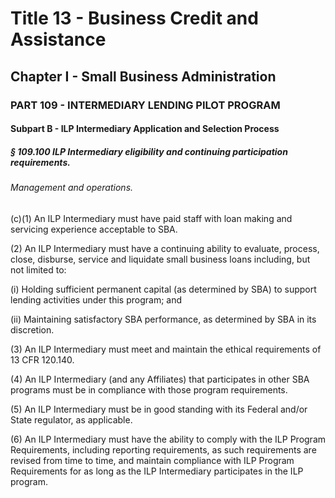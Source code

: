 
# Title 13 - Business Credit and Assistance
## Chapter I - Small Business Administration
### PART 109 - INTERMEDIARY LENDING PILOT PROGRAM
#### Subpart B - ILP Intermediary Application and Selection Process
##### § 109.100 ILP Intermediary eligibility and continuing participation requirements.
###### Management and operations.

(c)(1) An ILP Intermediary must have paid staff with loan making and servicing experience acceptable to SBA.

(2) An ILP Intermediary must have a continuing ability to evaluate, process, close, disburse, service and liquidate small business loans including, but not limited to:

(i) Holding sufficient permanent capital (as determined by SBA) to support lending activities under this program; and

(ii) Maintaining satisfactory SBA performance, as determined by SBA in its discretion.

(3) An ILP Intermediary must meet and maintain the ethical requirements of 13 CFR 120.140.

(4) An ILP Intermediary (and any Affiliates) that participates in other SBA programs must be in compliance with those program requirements.

(5) An ILP Intermediary must be in good standing with its Federal and/or State regulator, as applicable.

(6) An ILP Intermediary must have the ability to comply with the ILP Program Requirements, including reporting requirements, as such requirements are revised from time to time, and maintain compliance with ILP Program Requirements for as long as the ILP Intermediary participates in the ILP program.
